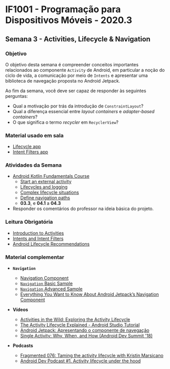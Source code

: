 # IF1001 - Programação para Dispositivos Móveis - 2020.3

## Semana 3 - Activities, Lifecycle & Navigation

### Objetivo

O objetivo desta semana é compreender conceitos importantes relacionados ao componente `Activity` de Android, em particular a noção do ciclo de vida, a comunicação por meio de `Intents` e apresentar uma biblioteca de navegação proposta no Android Jetpack.

Ao fim da semana, você deve ser capaz de responder às seguintes perguntas: 

- Qual a motivação por trás da introdução de `ConstraintLayout`?
- Qual a diferença essencial entre _layout containers_ e _adapter-based containers_?
- O que significa o termo _recycler_ em `RecyclerView`?

### Material usado em sala

- [Lifecycle app]()
- [Intent Filters app]()

### Atividades da Semana

- [Android Kotlin Fundamentals Course](https://codelabs.developers.google.com/android-kotlin-fundamentals/)
  - [Start an external activity](https://codelabs.developers.google.com/codelabs/kotlin-android-training-start-external-activity/index.html?index=..%2F..android-kotlin-fundamentals#1)
  - [Lifecycles and logging](https://codelabs.developers.google.com/codelabs/kotlin-android-training-lifecycles-logging/#0)
  - [Complex lifecycle situations](https://codelabs.developers.google.com/codelabs/kotlin-android-training-complex-lifecycle/index.html?index=..%2F..android-kotlin-fundamentals#2)
  - [Define navigation paths](https://codelabs.developers.google.com/codelabs/kotlin-android-training-add-navigation/index.html?index=..%2F..android-kotlin-fundamentals#0) 
  - **03.3**, e **04.1** a **04.3**
- Responder os comentários do professor na ideia básica do projeto.

### Leitura Obrigatória
- [Introduction to Activities](https://developer.android.com/guide/components/activities/intro-activities)
- [Intents and Intent Filters](https://developer.android.com/guide/components/intents-filters)
- [Android Lifecycle Recommendations](https://gist.github.com/kaushikgopal/5c1b029798b73c73193d)

### Material complementar

- **`Navigation`** 
  - [Navigation Component](https://developer.android.com/guide/navigation)
  - [`Navigation` Basic Sample](https://github.com/android/architecture-components-samples/tree/master/NavigationBasicSample)
  - [`Navigation` Advanced Sample](https://github.com/android/architecture-components-samples/tree/master/NavigationAdvancedSample)
  - [Everything You Want to Know About Android Jetpack’s Navigation Component](https://medium.com/better-programming/everything-about-android-jetpacks-navigation-component-b550017c7354)
 
- **Vídeos**
  - [Activities in the Wild: Exploring the Activity Lifecycle](https://academy.realm.io/posts/activities-in-the-wild-exploring-the-activity-lifecycle-android/)
  - [The Activity Lifecycle Explained - Android Studio Tutorial](https://www.youtube.com/watch?v=UJN3AL4tiqw)
  - [Android Jetpack: Apresentando o componente de navegação](https://www.youtube.com/watch?v=Y0Cs2MQxyIs)
  - [Single Activity: Why, When, and How (Android Dev Summit '18)](https://www.youtube.com/watch?v=2k8x8V77CrU)

- **Podcasts**
  - [Fragmented 076: Taming the activity lifecycle with Kristin Marsicano](https://fragmentedpodcast.com/tag/activity-lifecycle/)
  - [Android Dev Podcast #1. Activity lifecycle under the hood](https://devpodcast.app/android-dev-podcast-1/)
  